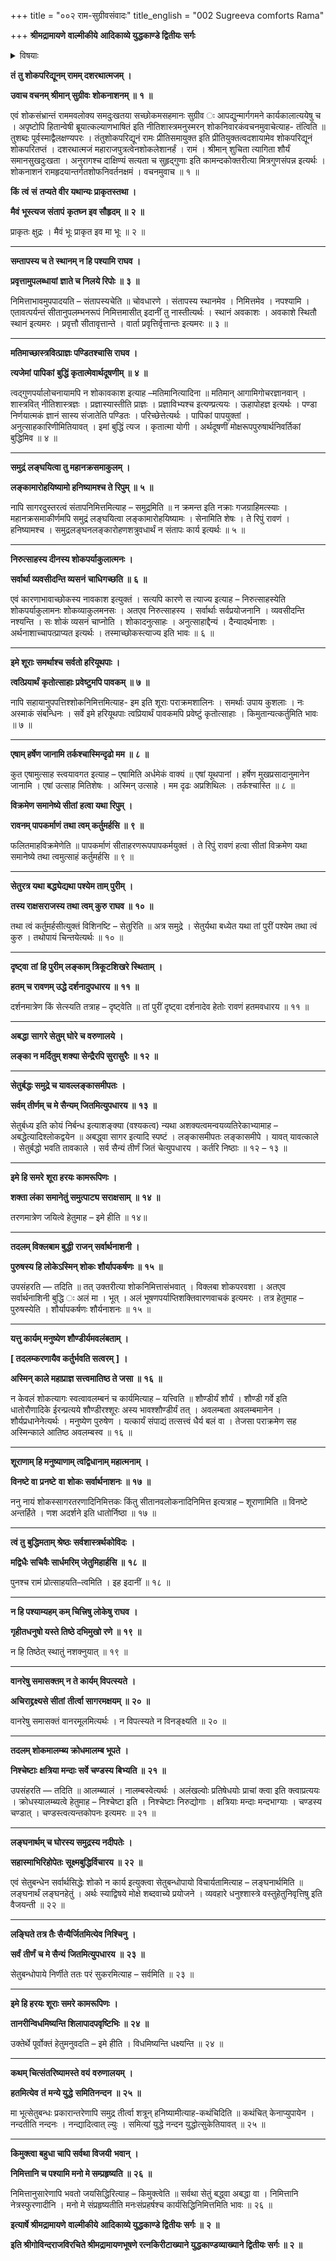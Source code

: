 +++
title = "००२ राम-सुग्रीवसंवादः"
title_english = "002 Sugreeva comforts Rama"

+++
**श्रीमद्रामायणे** **वाल्मीकीये** **आदिकाव्ये युद्धकाण्डे द्वितीयः सर्गः**


<details><summary>विषयाः</summary>

सुग्रीवेणरामंप्रति समाश्वासनपूर्वकंमध्ये समुद्रं सेतुबन्धनिर्धारण पूर्वकंतदुपायचिन्तन -प्रार्थना ॥ १ ॥ तथातंप्रति वानरपराक्रमादिप्रशंसनपूर्वकं शुभशकुन निवेदनेनशत्रुजय -निर्धारणोक्तिः ॥ २ ॥

</details>


**तं** **तु शोकपरिद्यूनम् रामम् दशरथात्मजम् ।**

**उवाच वचनम् श्रीमान् सुग्रीवः** **शोकनाशनम् ॥** **१** **॥**

एवं शोकसंभ्रान्तं राममवलोक्य समदुःखतया सच्छोकमसहमानः सुग्रीव ः आपद्युन्मार्गगमने कार्यकालात्ययेषु च । अपृष्टोपि हितान्वेषी ब्रूयात्कल्याणभाषितं इति नीतिशास्त्रमनुस्मरन् शोकनिवारकंवचनमुवाचेत्याह- तंत्विति ॥ तुशब्दः पूर्वस्माद्वैलक्षण्यपरः । तंतुशोकपरिद्यूनं रामः प्रीतिसमायुक्त इति प्रीतियुक्तत्वदशायामेव शोकपरिद्यूनं शोकपरितप्तं । दशरथात्मजं महाराजपुत्रत्वेनशोकलेशानर्हं । रामं । श्रीमान् शुचिता त्यागिता शौर्यं समानसुखदुःखता । अनुरागश्च दाक्षिण्यं सत्यता च सुहृद्गुणाः इति कामन्दकोक्तरीत्या मित्रगुणसंपन्न इत्यर्थः । शोकनाशनं रामहृदयान्तर्गतशोफनिवर्तनक्षमं । वचनमुवाच ॥ १ ॥

**किं** **त्वं** **सं** **तप्यते वीर यथान्यः प्राकृतस्तथा ।**

**मैवं** **भूस्त्यज** **संतापं** **कृतघ्न इव सौहृदम् ॥** **२** **॥**

प्राकृतः क्षुद्रः । मैवं भूः प्राकृत इव मा भूः ॥ २ ॥

****

**सम्तापस्य च ते स्थानम् न हि पश्यामि राघव ।**

**प्रवृत्तामुपलब्धायां** **ज्ञाते च निलये रिपोः ॥** **३** **॥**

निमित्ताभावमुपपादयति – संतापस्यचेति ॥ चोवधारणे । संतापस्य स्थानमेव । निमित्तमेव । नपश्यामि । एतावत्पर्यन्तं सीतानुपलम्भनरूपं निमित्तमासीत् इदानीं तु नास्तीत्यर्थः । स्थानं अवकाशः । अवकाशे स्थितौ स्थानं इत्यमरः । प्रवृत्तौ सीतावृत्तान्ते । वार्ता प्रवृत्तिर्वृत्तान्तः इत्यमरः ॥ ३ ॥

****

**मतिमाच्छास्त्रवित्प्राज्ञः पण्डितश्चासि राघव ।**

**त्यजेमां** **पापिकां** **बुद्धिं कृतात्मेवार्थदूषणीम् ॥** **४** **॥**

त्वद्गुणपर्यालोचनायामपि न शोकावकाश इत्याह –मतिमानित्यादिना ॥ मतिमान् आगामिगोचरज्ञानवान् । शास्त्रवित् नीतिशास्त्रज्ञः । प्रज्ञास्यास्तीति प्राज्ञः । प्रज्ञाविभ्यश्च इत्यण्प्रत्ययः । ऊहापोहज्ञ इत्यर्थः । पण्डा निर्णयात्मकं ज्ञानं सास्य संजातेति पण्डितः । परिच्छेत्तेत्यर्थः । पापिकां पापयुक्तां । अनुत्साहकारिणीमितियावत् । इमां बुद्धिं त्यज । कृतात्मा योगी । अर्थदूषणीं मोक्षरूपपुरुषार्थनिवर्तिकां बुद्धिमिव ॥ ४ ॥

****

**समुद्रं** **लङ्घयित्वा तु महानक्रसमाकुलम् ।**

**लङ्कामारोहयिष्यामो हनिष्यामश्च ते रिपुम् ॥** **५** **॥**

नापि सागरदुस्तरत्वं संतापनिमित्तमित्याह – समुद्रमिति ॥ न क्रमन्त इति नक्राः गजग्राहिमत्स्याः । महानक्रसमाकीर्णमपि समुद्रं लङ्घयित्वा लङ्कामारोहयिष्यामः । सेनामिति शेषः । ते रिपुं रावणं । हनिष्यामश्च । समुद्रलङ्घनलङ्कारोहणशत्रुवधार्थं न संतापः कार्य इत्यर्थः ॥ ५ ॥

****

**निरुत्साहस्य दीनस्य शोकपर्याकुलात्मनः ।**

**सर्वार्था व्यवसीदन्ति व्यसनं** **चाधिगच्छति ॥** **६** **॥**

एवं कारणाभावाच्छोकस्य नावकाश इत्युक्तं । सत्यपि कारणे स त्याज्य इत्याह – निरुत्साहस्येति शोकपर्याकुलामनः शोकव्याकुलमनसः । अतएव निरुत्साहस्य । सर्वार्थाः सर्वप्रयोजनानि । व्यवसीदन्ति नश्यन्ति । सः शोकं व्यसनं चाप्नोति । शोकादनुत्साहः । अनुत्साहाद्दैन्यं । दैन्यादर्थनाशः । अर्थनाशाच्चापत्प्राप्यत इत्यर्थः । तस्माच्छोकस्त्याज्य इति भावः ॥ ६ ॥

****

**इमे शूराः समर्थाश्च सर्वतो हरियूथपाः ।**

**त्वत्प्रियार्थं** **कृतोत्साहाः प्रवेष्टुमपि पावकम् ॥** **७** **॥**

नापि सहायानुपपत्तिश्शोकनिमित्तमित्याह- इम इति शूराः पराक्रमशालिनः । समर्थाः उपाय कुशलाः । नः अस्माकं संबन्धिनः । सर्वे इमे हरियूथपाः त्वप्रियार्थं पावकमपि प्रवेष्टुं कृतोत्साहाः । किमुतान्यत्कर्तुमिति भावः ॥ ७ ॥

****

**एषाम् हर्षेण जानामि तर्कश्चास्मिन्दृढो मम ॥** **८** **॥**

कुत एषामुत्साह स्त्वयावगत इत्याह – एषामिति अर्धमेकं वाक्यं ॥ एषां यूथपानां । हर्षेण मुखप्रसादानुमानेन जानामि । एषां उत्साह मितिशेषः । अस्मिन् उत्साहे । मम दृढः अप्रशिथिलः । तर्कश्चास्ति ॥ ८ ॥

**विक्रमेण समानेष्ये सीतां** **हत्वा यथा रिपुम्** **।**

**रावनम् पापकर्माणं** **तथा त्वम् कर्तुमर्हसि ॥** **९** **॥**

फलितमाहविक्रमेणेति ॥ पापकर्माणं सीताहरणरूपपापकर्मयुक्तं । ते रिपुं रावणं हत्वा सीतां विक्रमेण यथा समानेष्ये तथा त्वमुत्साहं कर्तुमर्हसि ॥ ९ ॥

****

**सेतुरत्र यथा बद्ध्येद्यथा पश्येम ताम् पुरीम्** **।**

**तस्य राक्षसराजस्य तथा त्वम् कुरु राघव ॥** **१०** **॥**

तथा त्वं कर्तुमर्हसीत्युक्तं विशिनष्टि – सेतुरिति ॥ अत्र समुद्रे । सेतुर्यथा बध्येत यथा तां पुरीं पश्येम तथा त्वं कुरु । तथोपायं चिन्तयेत्यर्थः ॥ १० ॥

****

**दृष्ट्वा** **तां** **हि पुरीम् लङ्काम् त्रिकूटशिखरे स्थिताम्** **।**

**हतम् च रावणम् उद्धे दर्शनादुपधारय ॥** **११** **॥**

दर्शनमात्रेण किं सेत्स्यति तत्राह – दृष्ट्वेति ॥ तां पुरीं दृष्ट्वा दर्शनादेव हेतोः रावणं हतमवधारय ॥ ११ ॥

****

**अबद्धा** **सागरे सेतुम् घोरे च वरुणालये** **।**

**लङ्का न मर्दितुम् शक्या सेन्द्रैरपि सुरासुरैः ॥** **१२** **॥**

****

**सेतुर्बद्धः समुद्रे च यावल्लङ्कासमीपतः** **।**

**सर्वम् तीर्णम् च मे सैन्यम् जितमित्युपधारय ॥** **१३** **॥**

सेतुर्बध्य इति कोयं निर्बन्ध इत्याशङ्क्या (वश्यकत्व) न्यथा अशक्यत्वमन्वयव्यतिरेकाभ्यामाह – अबद्धेत्यादिश्लोकद्वयेन ॥ अबद्ध्वा सागर इत्यादि स्पष्टं । लङ्कासमीपतः लङ्कासमीपे । यावत् यावत्काले । सेतुर्बद्धो भवति तावकाले । सर्व सैन्यं तीर्णं जितं चेत्युपधारय । कर्तरि निष्ठाः ॥ १२ – १३ ॥

****

**इमे हि समरे** **शूरा हरयः कामरूपिणः** **।**

**शक्ता लंका समानेतुं समुत्पाट्य सराक्षसाम्** **॥** **१४** **॥**

तरणमात्रेण जयित्वे हेतुमाह – इमे हीति ॥ १४॥

****

**तदलम् विक्लबाम बुद्धी** **राजन् सर्वार्थनाशनी ।**

**पुरुषस्य हि लोकेऽस्मिन् शोकः शौर्यापकर्षणः ॥** **१५** **॥**

उपसंहरति — तदिति ॥ तत् उक्तरीत्या शोकनिमित्तासंभवात् । विक्लबा शोकपरवशा । अतएव सर्वार्थनाशिनी बुद्धि ः अलं मा । भूत् । अलं भूषणपर्याप्तिशक्तिवारणवाचकं इत्यमरः । तत्र हेतुमाह – पुरुषस्येति । शौर्यापकर्षणः शौर्यनाशनः ॥ १५ ॥

****

**यत्तु कार्यम् मनुष्येण शौण्डीर्यमवलंबताम् ।**

**\[ तदलम्करणायैव कर्तुर्भवति सत्वरम्** **\]** **।**

**अस्मिन् काले महाप्राज्ञ सत्त्वमातिष्ठ ते जसा ॥** **१६** **॥**

न केवलं शोकत्यागः स्वत्वावलम्बनं च कार्यमित्याह – यत्त्विति ॥ शौण्डीर्यं शौर्यं । शौण्डी गर्वे इति धातोरौणादिके ईरन्प्रत्यये शौण्डीरश्शूरः अस्य भावश्शौण्डीर्यं तत् । अवलम्बता अवलम्बमानेन । शौर्यप्रधानेनेत्यर्थः । मनुष्येण पुरुषेण । यत्कार्यं संपाद्यं तत्सत्त्वं धैर्य बलं वा । तेजसा पराक्रमेण सह अस्मिन्काले आतिष्ठ अवलम्बस्व ॥ १६ ॥

****

**शूराणाम् हि मनुष्याणाम् त्वद्विधानाम् महात्मनाम्** **।**

**विनष्टे वा** **प्रनष्टे** **वा** **शोकः सर्वार्थनाशनः ॥** **१७** **॥**

ननु नायं शोकस्सागरतरणादिनिमित्तकः किंतु सीतानवलोकनादिनिमित्त इत्यत्राह – शूराणामिति ॥ विनष्टे अन्तर्हिते । णश अदर्शने इति धातोर्निष्ठा ॥ १७ ॥

****

**त्वं तु** **बुद्धिमताम् श्रेष्ठः** **सर्वशास्त्रर्थकोविदः** **।**

**मद्विधैः सचिवैः सार्धमरिम् जेतुमिहार्हसि ॥** **१८** **॥**

पुनश्च रामं प्रोत्साहयति–त्वमिति । इह इदानीं ॥ १८ ॥

****

**न हि पश्याम्यहम् कम् चित्त्रिषु लोकेषु राघव** **।**

**गृहीतधनुषो यस्ते तिष्ठे दभिमुखो रणे ॥** **१९** **॥**

न हि तिष्ठेत् स्थातुं नशक्नुयात् ॥ १९ ॥

****

**वानरेषु समासक्तम् न ते कार्यम् विपत्स्यते** **।**

**अचिराद्द्रक्ष्यसे सीतां** **तीर्त्वा सागरमक्षयम् ॥** **२०** **॥**

वानरेषु समासक्तं वानरमूलमित्यर्थः । न विपत्स्यते न विनङ्क्ष्यति ॥ २० ॥

****

**तदलम् शोकमालम्ब्य क्रोधमालम्ब भूपते** **।**

**निश्चेष्टाः** **क्षत्रिया मन्दाः सर्वे चण्डस्य बिभ्यति ॥** **२१** **॥**

उपसंहरति — तदिति ॥ आलम्ब्यालं । नालम्बस्वेत्यर्थः । अलंखल्वोः प्रतिषेधयोः प्राचां क्त्वा इति क्त्वाप्रत्ययः । क्रोधस्यालम्ब्यत्वे हेतुमाह – निश्चेष्टा इति । निश्चेष्टाः निरुद्योगाः । क्षत्रियाः मन्दाः मन्दभाग्याः । चण्डस्य चण्डात् । चण्डस्त्वत्यन्तकोपनः इत्यमरः ॥ २१ ॥

****

**लङ्घनार्थम् च घोरस्य समुद्रस्य नदीपतेः** **।**

**सहास्माभिरिहोपेतः** **सूक्ष्मबुद्धिर्विचारय ॥** **२२** **॥**

एवं सेतुबन्धेन सर्वार्थसिद्धेः शोको न कार्य इत्युक्त्वा सेतुबन्धोपायो विचार्यतामित्याह – लङ्घनार्थमिति ॥ लङ्घनार्थं लङ्घनहेतुं । अर्थः स्याद्विषये मोक्षे शब्दवाच्ये प्रयोजने । व्यवहारे धनुश्शास्त्रे वस्तुहेतुनिवृत्तिषु इति वैजयन्ती ॥ २२ ॥

****

**लङ्घिते तत्र तैः सैन्यैर्जितमित्येव निश्चिनु** **।**

**सर्वं** **तीर्णं** **च मे सैन्यं** **जितमित्युपधारय** **॥** **२३** **॥**

सेतुबन्धोपाये निर्णीते ततः परं सुकरमित्याह – सर्वमिति ॥ २३ ॥

****

**इमे हि हरयः शूराः समरे कामरूपिणः** **।**

**तानरीन्विधमिष्यन्ति शिलापादपवृष्टिभिः ॥** **२४** **॥**

उक्तेर्थे पूर्वोक्तं हेतुमनुवदति – इमे हीति । विधमिष्यन्ति धक्ष्यन्ति ॥ २४ ॥

****

**कथम् चित्संतरिष्यामस्ते वयं** **वरुणालयम्** **।**

**हतमित्येव** **तं** **मन्ये युद्धे** **समितिनन्दन** **॥** **२५** **॥**

मा भूत्सेतुबन्धः प्रकारान्तरेणापि समुद्र तीर्त्वा शत्रून् हनिष्यामीत्याह-कथंचिदिति ॥ कथंचित् केनाप्युपायेन । नन्दतीति नन्दनः । नन्द्यादित्वात् ल्युः । समित्यां युद्धे नन्दन युद्धोत्सुकेतियावत् ॥ २५ ॥

****

**किमुक्त्वा बहुधा चापि सर्वथा विजयी** **भवान्** **।**

**निमित्तानि च पश्यामि मनो मे सम्प्रहृष्यति ॥** **२६** **॥**

निमित्तानुसारेणापि भवतो जयसिद्धिरित्याह – किमुक्त्वेति ॥ सर्वथा सेतुं बद्ध्वा अबद्धा वा । निमित्तानि नेत्रस्फुरणादीनि । मनो मे संप्रहृष्यतीति मनःसंप्रहर्षश्च कार्यसिद्धिनिमित्तमिति भावः ॥ २६ ॥

**इत्यार्षे श्रीमद्रामायणे** **वाल्मीकीये** **आदिकाव्ये युद्धकाण्डे द्वितीयः सर्गः ॥** **२** **॥**

**इति श्रीगोविन्दराजविरचिते श्रीमद्रामायणभूषणे रत्नकिरीटाख्याने युद्धकाण्डव्याख्याने द्वितीयः सर्गः ॥ २ ॥**
